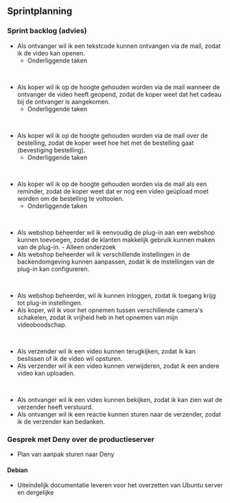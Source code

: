 ## Sprintplanning

### Sprint backlog (advies)
- Als ontvanger wil ik een tekstcode kunnen ontvangen via de mail, zodat ik de video kan openen.
  - Onderliggende taken

<br>

- Als koper wil ik op de hoogte gehouden worden via de mail wanneer de ontvanger de video heeft geopend, zodat de koper weet dat het cadeau bij de ontvanger is aangekomen.
  - Onderliggende taken

<br>

- Als koper wil ik op de hoogte gehouden worden via de mail over de bestelling, zodat de koper weet hoe het met de bestelling gaat (bevestiging bestelling).
  - Onderliggende taken

<br>

- Als koper wil ik op de hoogte gehouden worden via de mail als een reminder, zodat de koper weet dat er nog een video geüpload moet worden om de bestelling te voltooien.
  - Onderliggende taken

<br>

- Als webshop beheerder wil ik eenvoudig de plug-in aan een webshop kunnen toevoegen, zodat de klanten makkelijk gebruik kunnen maken van de plug-in. - Alleen onderzoek
- Als webshop beheerder wil ik verschillende instellingen in de backendomgeving kunnen aanpassen, zodat ik de instellingen van de plug-in kan configureren.

<br>

- Als webshop beheerder, wil ik kunnen inloggen, zodat ik toegang krijg tot plug-in instellingen.
- Als koper, wil ik voor het opnemen tussen verschillende camera's schakelen, zodat ik vrijheid heb in het opnemen van mijn videoboodschap.

<br>

- Als verzender wil ik een video kunnen terugkijken, zodat ik kan beslissen of ik de video wil opsturen.
- Als verzender wil ik een video kunnen verwijderen, zodat ik een andere video kan uploaden.

<br>

- Als ontvanger wil ik een video kunnen bekijken, zodat ik kan zien wat de verzender heeft verstuurd.
- Als ontvanger wil ik een reactie kunnen sturen naar de verzender, zodat ik de verzender kan bedanken.

### Gesprek met Deny over de productieserver
- Plan van aanpak sturen naar Deny

#### Debian
- Uiteindelijk documentatie leveren voor het overzetten van Ubuntu server en dergelijke


